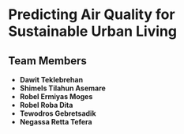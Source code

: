 # Predicting Air Quality for Sustainable Urban Living

## Team Members
- **Dawit Teklebrehan**
- **Shimels Tilahun Asemare**
- **Robel Ermiyas Moges**
- **Robel Roba Dita**
- **Tewodros Gebretsadik**
- **Negassa Retta Tefera**
